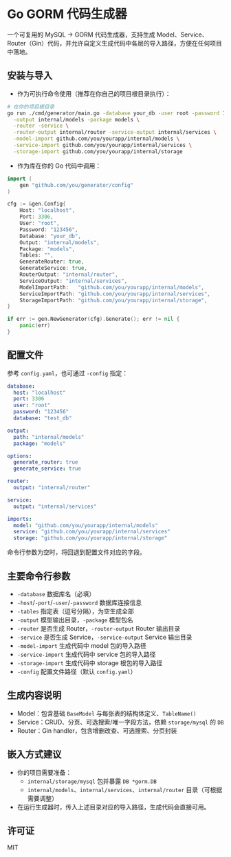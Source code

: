 # Go GORM 代码生成器

一个可复用的 MySQL -> GORM 代码生成器，支持生成 Model、Service、Router（Gin）代码，并允许自定义生成代码中各层的导入路径，方便在任何项目中落地。

## 安装与导入

- 作为可执行命令使用（推荐在你自己的项目根目录执行）：
```bash
# 在你的项目根目录
go run ./cmd/generator/main.go -database your_db -user root -password 123456 \
  -output internal/models -package models \
  -router -service \
  -router-output internal/router -service-output internal/services \
  -model-import github.com/you/yourapp/internal/models \
  -service-import github.com/you/yourapp/internal/services \
  -storage-import github.com/you/yourapp/internal/storage
```

- 作为库在你的 Go 代码中调用：
```go
import (
    gen "github.com/you/generator/config"
)

cfg := &gen.Config{
    Host: "localhost",
    Port: 3306,
    User: "root",
    Password: "123456",
    Database: "your_db",
    Output: "internal/models",
    Package: "models",
    Tables: "",
    GenerateRouter: true,
    GenerateService: true,
    RouterOutput: "internal/router",
    ServiceOutput: "internal/services",
    ModelImportPath:   "github.com/you/yourapp/internal/models",
    ServiceImportPath: "github.com/you/yourapp/internal/services",
    StorageImportPath: "github.com/you/yourapp/internal/storage",
}

if err := gen.NewGenerator(cfg).Generate(); err != nil {
    panic(err)
}
```

## 配置文件

参考 `config.yaml`，也可通过 `-config` 指定：
```yaml
database:
  host: "localhost"
  port: 3306
  user: "root"
  password: "123456"
  database: "test_db"

output:
  path: "internal/models"
  package: "models"

options:
  generate_router: true
  generate_service: true

router:
  output: "internal/router"

service:
  output: "internal/services"

imports:
  model: "github.com/you/yourapp/internal/models"
  service: "github.com/you/yourapp/internal/services"
  storage: "github.com/you/yourapp/internal/storage"
```

命令行参数为空时，将回退到配置文件对应的字段。

## 主要命令行参数

- `-database` 数据库名（必填）
- `-host`/`-port`/`-user`/`-password` 数据库连接信息
- `-tables` 指定表（逗号分隔），为空生成全部
- `-output` 模型输出目录，`-package` 模型包名
- `-router` 是否生成 Router，`-router-output` Router 输出目录
- `-service` 是否生成 Service，`-service-output` Service 输出目录
- `-model-import` 生成代码中 model 包的导入路径
- `-service-import` 生成代码中 service 包的导入路径
- `-storage-import` 生成代码中 storage 根包的导入路径
- `-config` 配置文件路径（默认 `config.yaml`）

## 生成内容说明

- Model：包含基础 `BaseModel` 与每张表的结构体定义、`TableName()`
- Service：CRUD、分页、可选搜索/唯一字段方法，依赖 `storage/mysql` 的 `DB`
- Router：Gin handler，包含增删改查、可选搜索、分页封装

## 嵌入方式建议

- 你的项目需要准备：
  - `internal/storage/mysql` 包并暴露 `DB *gorm.DB`
  - `internal/models`、`internal/services`、`internal/router` 目录（可根据需要调整）
- 在运行生成器时，传入上述目录对应的导入路径，生成代码会直接可用。

## 许可证

MIT

